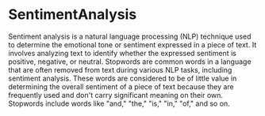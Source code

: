 # SentimentAnalysis
Sentiment analysis is a natural language processing (NLP) technique used to determine the emotional tone or sentiment expressed in a piece of text.
It involves analyzing text to identify whether the expressed sentiment is positive, negative, or neutral. 
Stopwords are common words in a language that are often removed from text during various NLP tasks, including sentiment analysis. 
These words are considered to be of little value in determining the overall sentiment of a piece of text because they are frequently used and don't carry significant meaning on their own. 
Stopwords include words like "and," "the," "is," "in," "of," and so on.
